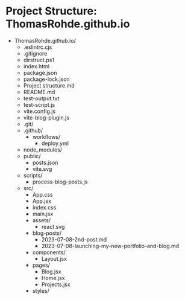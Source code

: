 ﻿# Project Structure: ThomasRohde.github.io


- ThomasRohde.github.io/
  - .eslintrc.cjs
  - .gitignore
  - dirstruct.ps1
  - index.html
  - package.json
  - package-lock.json
  - Project structure.md
  - README.md
  - test-output.txt
  - test-script.js
  - vite.config.js
  - vite-blog-plugin.js
  - .git/
  - .github/
    - workflows/
      - deploy.yml
  - node_modules/
  - public/
    - posts.json
    - vite.svg
  - scripts/
    - process-blog-posts.js
  - src/
    - App.css
    - App.jsx
    - index.css
    - main.jsx
    - assets/
      - react.svg
    - blog-posts/
      - 2023-07-08-2nd-post.md
      - 2023-07-08-launching-my-new-portfolio-and-blog.md
    - components/
      - Layout.jsx
    - pages/
      - Blog.jsx
      - Home.jsx
      - Projects.jsx
    - styles/

